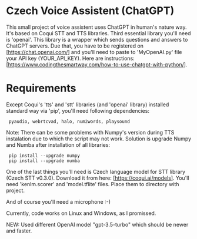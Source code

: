 # Czech Voice Assistent (ChatGPT)

This small project of voice assistent uses ChatGPT in human's nature way. It's based on Coqui STT and TTS libraries. Third essential library you'll need is 'openai'. This library is a wrapper which sends questions and answers to ChatGPT servers. Due that, you have to be registered on [https://chat.openai.com/] and you'll need to paste to 'MyOpenAI.py' file your API key (YOUR_API_KEY). 
Here are instructions: [https://www.codingthesmartway.com/how-to-use-chatgpt-with-python/]. 

# Requirements

Except Coqui's 'tts' and 'stt' libraries (and 'openai' library) installed standard way via 'pip', you'll need following dependencies: 

     pyaudio, webrtcvad, halo, num2words, playsound

Note: There can be some problems with Numpy's version during TTS instalation due to which the script may not work. Solution is upgrade Numpy and Numba after installation of all libraries:

     pip install --upgrade numpy
     pip install --upgrade numba
     
One of the last things you'll need is Czech language model for STT library (Czech STT v0.3.0). Download it from here: [https://coqui.ai/models]. You'll need 'kenlm.scorer' and 'model.tflite' files. Place them to directory with project.  
     
And of course you'll need a microphone :-)




Currently, code works on Linux and Windows, as I promissed.

NEW: Used different OpenAI model "gpt-3.5-turbo" which should be newer and faster.
